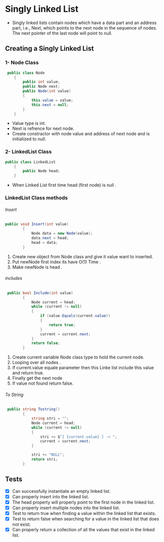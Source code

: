 # Singly Linked List 

- Singly linked lists contain nodes which have a data part and an address part, i.e., Next, which points to the next node in the sequence of nodes. The next pointer of the last node will point to null.



## Creating a Singly Linked List

### 1- Node Class

```C#
 public class Node
    {
        public int value;
        public Node next;
        public Node(int value)
        {
            this.value = value;
            this.next = null;
        }
    }
```

- Value type is int.
- Next is refrence for next node.
- Create constractor with node value and address of next node and is initialized to null.


### 2- LinkedList Class


```C#
public class LinkedList
    {
        public Node head;
    }
```

- When Linked List first time head (first node) is null .

### LinkedList Class methods

###### Insert


```C#
public void Insert(int value)
        {
            Node data = new Node(value);
            data.next = head;
            head = data;
        }
```
1. Create new object from Node class and give it value want to inserted.
2. Put newNode first index its have O(1) Time .
3. Make newNode is head .

###### includes

```C#
 public bool Include(int value)
        {
            Node current = head;
            while (current != null)
            {
                if (value.Equals(current.value))
                {
                    return true;
                }
                current = current.next;
            }
            return false;
        }
```

1. Create current variable Node class type to hold the current node.
2. Looping over all nodes .
3. If current.value equale parameter then this Linke list include this value and return true.
4. Finally get the next node 
5. If value not found return false.

###### To String


```C#
 public string Tostring()
        {
            string stri = "";
            Node current = head;
            while (current != null)
            {
                stri += $"[ {current.value} ] -> ";
                current = current.next;
            }

            stri += "NULL";
            return stri;
        }
```

## Tests

- [x] Can successfully instantiate an empty linked list.
- [x] Can properly insert into the linked list.
- [x] The head property will properly point to the first node in the linked list.
- [x] Can properly insert multiple nodes into the linked list.
- [x] Test to return true when finding a value within the linked list that exists.
- [x] Test to return false when searching for a value in the linked list that does not exist.
- [x] Can properly return a collection of all the values that exist in the linked list.